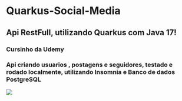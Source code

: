 # Quarkus-Social-Media
## Api RestFull, utilizando Quarkus com Java 17!

### Cursinho da Udemy

### Api criando usuarios , postagens e seguidores, testado e rodado localmente, utilizando Insomnia e Banco de dados PostgreSQL

![](https://ilegra.com/wp-content/uploads/2021/01/quarkus-destaque-1.jpg)
